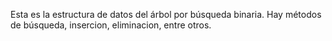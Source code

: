 Esta es la estructura de datos del árbol por búsqueda binaria. Hay métodos de búsqueda, insercion, eliminacion, entre otros.

